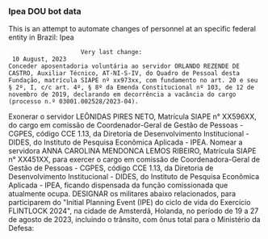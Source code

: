  ### Ipea DOU bot data
 This is an attempt to automate changes of personnel at an specific federal entity in Brazil: Ipea
 
                        Very last change: 
 	 10 August, 2023
	Conceder aposentadoria voluntária ao servidor ORLANDO REZENDE DE CASTRO, Auxiliar Técnico, AT-NI-S-IV, do Quadro de Pessoal desta Fundação, matrícula SIAPE nº xx973xx, com fundamento no art. 20 e seu § 2º, I, c/c art. 4º, § 8º da Emenda Constitucional nº 103, de 12 de novembro de 2019, declarando em decorrência a vacância do cargo (processo n.º 03001.002528/2023-04).
Exonerar o servidor LEÔNIDAS PIRES NETO, Matrícula SIAPE n° XX596XX, do cargo em comissão de Coordenador-Geral de Gestão de Pessoas - CGPES, código CCE 1.13, da Diretoria de Desenvolvimento Institucional - DIDES, do Instituto de Pesquisa Econômica Aplicada - IPEA.
Nomear a servidora ANNA CAROLINA MENDONCA LEMOS RIBEIRO, Matrícula SIAPE n° XX451XX, para exercer o cargo em comissão de Coordenadora-Geral de Gestão de Pessoas - CGPES, código CCE 1.13, da Diretoria de Desenvolvimento Institucional - DIDES, do Instituto de Pesquisa Econômica Aplicada - IPEA, ficando dispensada da função comissionada que atualmente ocupa.
DESIGNAR os militares abaixo relacionados, para participarem do "Initial Planning Event (IPE) do ciclo de vida do Exercício FLINTLOCK 2024", na cidade de Amsterdã, Holanda, no período de 19 a 27 de agosto de 2023, incluindo o trânsito, com ônus total para o Ministério da Defesa:
